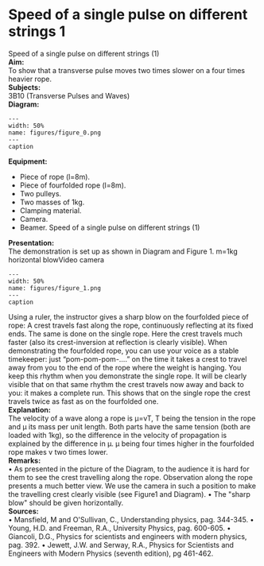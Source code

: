 # Speed of a single pulse on different strings  1  
 Speed of a single pulse on different strings (1)   
<b> Aim: </b>  
 To show that a transverse pulse moves two times slower on a four times heavier rope.    
<b> Subjects: </b>  
 3B10 (Transverse Pulses and Waves)   
<b> Diagram: </b>  
   
```{figure} figures/figure_0.png  
---  
width: 50%  
name: figures/figure_0.png  
---  
caption  
``` 
     
<b> Equipment: </b>  
 
 *  Piece of rope (l=8m). 
 *  Piece of fourfolded rope (l=8m). 
 *  Two pulleys. 
 *  Two masses of 1kg. 
 *  Clamping material. 
 *  Camera. 
 *  Beamer. Speed of a single pulse on different strings (1)
    
<b> Presentation: </b>  
 The demonstration is set up as shown in Diagram and Figure 1.  m=1kg horizontal blowVideo camera   
```{figure} figures/figure_1.png  
---  
width: 50%  
name: figures/figure_1.png  
---  
caption  
``` 
 Using a ruler, the instructor gives a sharp blow on the fourfolded piece of rope: A crest travels fast along the rope, continuously reflecting at its fixed ends. The same is done on the single rope. Here the crest travels much faster (also its crest-inversion at reflection is clearly visible).  When demonstrating the fourfolded rope, you can use your voice as a stable timekeeper: just “pom-pom-pom-….” on the time it takes a crest to travel away from you to the end of the rope where the weight is hanging. You keep this rhythm when you demonstrate the single rope. It will be clearly visible that on that same rhythm the crest travels now away and back to you: it makes a complete run. This shows that on the single rope the crest travels twice as fast as on the fourfolded one.    
<b> Explanation: </b>  
 The velocity of a wave along a rope is μ=vT, T being the tension in the rope and μ its mass per unit length. Both parts have the same tension (both are loaded with 1kg), so the difference in the velocity of propagation is explained by the difference in μ. μ being four times higher in the fourfolded rope makes v two times lower.    
<b> Remarks: </b>  
 • As presented in the picture of the Diagram, to the audience it is hard for them to see the crest travelling along the rope. Observation along the rope presents a much better view. We use the camera in such a position to make the travelling crest clearly visible (see Figure1 and Diagram). • The "sharp blow" should be given horizontally.   
<b> Sources: </b>  
 • Mansfield, M and O'Sullivan, C., Understanding physics, pag. 344-345. • Young, H.D. and Freeman, R.A., University Physics, pag. 600-605. • Giancoli, D.G., Physics for scientists and engineers with modern physics, pag. 392. • Jewett, J.W. and Serway, R.A., Physics for Scientists and Engineers with Modern Physics (seventh edition), pg 461-462.  
